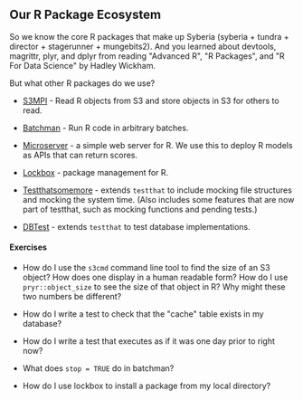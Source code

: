 ## Our R Package Ecosystem

So we know the core R packages that make up Syberia (syberia + tundra + director + stagerunner + mungebits2).  And you learned about devtools, magrittr, plyr, and dplyr from reading "Advanced R", "R Packages", and "R For Data Science" by Hadley Wickham.

But what other R packages do we use?

* [S3MPI](https://github.com/robertzk/s3mpi) - Read R objects from S3 and store objects in S3 for others to read.

* [Batchman](https://github.com/peterhurford/batchman) - Run R code in arbitrary batches.

* [Microserver](https://github.com/robertzk/microserver) - a simple web server for R.  We use this to deploy R models as APIs that can return scores.

* [Lockbox](https://github.com/robertzk/lockbox) - package management for R.

* [Testthatsomemore](https://github.com/robertzk/testthatsomemore) - extends `testthat` to include mocking file structures and mocking the system time.  (Also includes some features that are now part of testthat, such as mocking functions and pending tests.)

* [DBTest](https://github.com/avantcredit/dbtest) - extends `testthat` to test database implementations.

#### Exercises

* How do I use the `s3cmd` command line tool to find the size of an S3 object?  How does one display in a human readable form? How do I use `pryr::object_size` to see the size of that object in R?  Why might these two numbers be different?

* How do I write a test to check that the "cache" table exists in my database?

* How do I write a test that executes as if it was one day prior to right now?

* What does `stop = TRUE` do in batchman?

* How do I use lockbox to install a package from my local directory?
